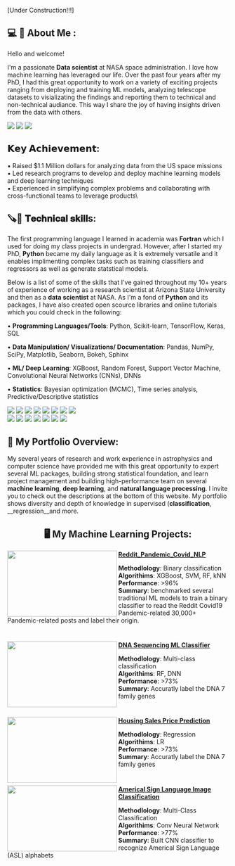 
<!--
**EhsanGharibNezhad/EhsanGharibNezhad** is a ✨ _special_ ✨ repository because its `README.md` (this file) appears on your GitHub profile.

Here are some ideas to get you started:


-->
 
[Under Construction!!!]

<h2> 💻 💼 About Me : </h2>
Hello and welcome!

I'm a passionate __Data scientist__ at NASA space administration. I love how machine learning has leveraged our life. Over the past four years after my PhD, I had this great opportunity to work on a variety of exciting projects ranging from deploying and training ML models, analyzing telescope datasets to visializating the findings and reporting them to technical and non-technical audiance. This way I share the joy of having insights driven from the data with others.  

[![](https://img.shields.io/badge/LinkedIn-0077B5?style=for-the-badge&logo=linkedin&logoColor=white)](https://www.linkedin.com/in/ehsan-gharib-nezhad/) 
[![](https://img.shields.io/badge/Twitter-1DA1F2?style=for-the-badge&logo=twitter&logoColor=white)](https://twitter.com/exoEhsan) 
[![](https://img.shields.io/badge/GitHub-100000?style=for-the-badge&logo=github&logoColor=white)](https://github.com/EhsanGharibNezhad?tab=repositories) 
<!--
[![]()](https://twitter.com/exoEhsan) 
[![]()](https://twitter.com/exoEhsan) 
[![]()](https://twitter.com/exoEhsan) --->


## 𝗞𝗲𝘆 𝗔𝗰𝗵𝗶𝗲𝘃𝗲𝗺𝗲𝗻𝘁:
▪ Raised $1.1 Million dollars for analyzing data from the US space missions\
▪ Led research programs to develop and deploy machine learning models and deep learning techniques\
▪ Experienced in simplifying complex problems and collaborating with cross-functional teams to leverage products\




<h2>🪚🔧 𝐓𝐞𝐜𝐡𝐧𝐢𝐜𝐚𝐥 𝐬𝐤𝐢𝐥𝐥s:</h2>

The first programming language I learned in academia was __Fortran__ which I used for doing my class projects in undergrad. However, after I started my PhD,   __Python__ became my daily language as it is extremely versatile and it enables implimenting complex tasks such as training classifiers and regressors as well as generate statstical models. 

Below is a list of some of the skills that I've gained throughout my 10+ years of experience of working as a research scientist at Arizona State University and then as a __data scientist__ at NASA. As I'm a fond of __Python__ and its packages, I have also created open scource libraries and online tutorials which you could check in the following: 

▪ **Programming Languages/Tools**: Python, Scikit-learn, TensorFlow, Keras, SQL

▪ **Data Manipulation/ Visualizations/ Documentation**: Pandas, NumPy, SciPy, Matplotlib, Seaborn, Bokeh, Sphinx

▪ **ML/ Deep Learning**: XGBoost, Random Forest, Support Vector Machine, Convolutional Neural Networks (CNNs), DNNs

▪ **Statistics**: Bayesian optimization (MCMC), Time series analysis,  Predictive/Descriptive statistics



[![](https://img.shields.io/badge/Python-FFD43B?style=for-the-badge&logo=python&logoColor=darkgreen)](https://www.python.org) [![](https://img.shields.io/badge/SQL-00000F?style=for-the-badge&logo=mysql&logoColor=white)](https://www.sql.com) 
[![](https://img.shields.io/badge/scikit_learn-F7931E?style=for-the-badge&logo=scikit-learn&logoColor=white)](https://scikit-learn.org/stable/) [![](https://img.shields.io/badge/TensorFlow-FF6F00?style=for-the-badge&logo=TensorFlow&logoColor=white)](https://www.tensorflow.org) 
[![](https://img.shields.io/badge/Pandas-2C2D72?style=for-the-badge&logo=pandas&logoColor=white)](https://pandas.pydata.org)  [![](https://img.shields.io/badge/SciPy-654FF0?style=for-the-badge&logo=SciPy&logoColor=white)](https://www.scipy.org)  [![](https://img.shields.io/badge/Numpy-777BB4?style=for-the-badge&logo=numpy&logoColor=white)](https://numpy.org)  [![](https://img.shields.io/badge/conda-342B029.svg?&style=for-the-badge&logo=anaconda&logoColor=white)](https://www.anaconda.com) <br>
[![](https://img.shields.io/badge/Tableau-E97627?style=for-the-badge&logo=Tableau&logoColor=white)](https://www.tableau.com)  [![](https://img.shields.io/badge/LaTeX-47A141?style=for-the-badge&logo=LaTeX&logoColor=white)](https://www.latex-project.org)  [![](https://img.shields.io/badge/Microsoft_Excel-217346?style=for-the-badge&logo=microsoft-excel&logoColor=white)](https://www.microsoft.com/en-us/microsoft-365/excel)  [![](https://img.shields.io/badge/Microsoft_PowerPoint-B7472A?style=for-the-badge&logo=microsoft-powerpoint&logoColor=white)](https://www.microsoft.com/en-us/microsoft-365/powerpoint)  [![](https://img.shields.io/badge/Microsoft_Office-D83B01?style=for-the-badge&logo=microsoft-office&logoColor=white)](https://www.office.com)
[![](https://img.shields.io/badge/TensorFlow-FF6F00?style=for-the-badge&logo=TensorFlow&logoColor=white)](https://www.tensorflow.org) 
[![](https://img.shields.io/badge/Keras-D00000?style=for-the-badge&logo=Keras&logoColor=white)](https://keras.io) 



## 💼 My Portfolio Overview:
My several years of research and work experience in astrophysics and computer science have provided me with this great opportunity to expert several ML packages, building strong statistical foundation, and learn project management and building high-performance team on several __machine learning__, __deep learning__, and  __natural language processing__. I invite you to check out the descriptions at the bottom of this website. My portfolio shows diversity and depth of knowledge in supervised (__classification__, __regression__and more.


<h2 align = "center"> 🖥 My Machine Learning Projects: </h2> 

<img align="left" width="250" height="150" src="https://www.cnet.com/a/img/resize/f02a9f6e90e5c39347a2b44fb01e11f8a7656663/hub/2020/12/15/999f6acd-77f2-4bdf-9ac3-38c9335eecdf/gettyimages-1209519819.jpg?auto=webp&fit=crop&height=675&width=1200"> **[Reddit_Pandemic_Covid_NLP](https://github.com/archd3sai/Instacart-Market-Basket-Analysis)**

**Methodlology**: Binary classification <br>
**Algorithims**: XGBoost, SVM, RF, kNN <br>
**Performance**: >96% <br> 
**Summary**: benchmarked several traditional ML models to train a binary classifier to read the Reddit Covid19 Pandemic-related 30,000+ Pandemic-related posts and label their origin.


#

<img align="left" width="250" height="150" src="https://biocorecrg.github.io/CRG_Bioinformatics_for_Biologists_2021/pics/dna_title.jpg"> **[DNA Sequencing ML Classifier](https://github.com/EhsanGharibNezhad/DNA_Sequencing_Using_Machine_Learning_Algorithms)**

**Methodlology**: Multi-class classification <br>
**Algorithims**: RF, DNN <br>
**Performance**: >73% <br> 
**Summary**: Accuratly label the DNA 7 family genes

#

<img align="left" width="250" height="150" src="https://www.forbes.com/advisor/wp-content/uploads/2022/04/housing_crash.jpg"> **[Housing Sales Price Prediction](https://github.com/EhsanGharibNezhad/Prediction-of-the-Housing-Price-Using-Machine-Learning-Tools)**

**Methodlology**: Regression <br>
**Algorithims**: LR <br>
**Performance**: >73% <br> 
**Summary**: Accuratly label the DNA 7 family genes

#

<img align="left" width="250" height="150" src="https://media.springernature.com/lw685/springer-static/image/art%3A10.1007%2Fs00521-019-04691-y/MediaObjects/521_2019_4691_Fig1_HTML.png"> **[Americal Sign Language Image Classification](https://github.com/EhsanGharibNezhad/ASL_alphabet_cnn_model_for_GA)**

**Methodlology**: Multi-Class Classification <br>
**Algorithims**: Conv Neural Network <br>
**Performance**: >77% <br> 
**Summary**: Built CNN classifier to recognize Americal Sign Language (ASL) alphabets

#





